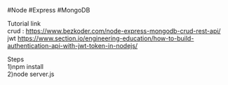 

#Node
#Express
#MongoDB

Tutorial link <br />
crud : 
https://www.bezkoder.com/node-express-mongodb-crud-rest-api/ <br />
jwt
https://www.section.io/engineering-education/how-to-build-authentication-api-with-jwt-token-in-nodejs/ <br />

Steps <br />
1)npm install <br />
2)node server.js <br />
